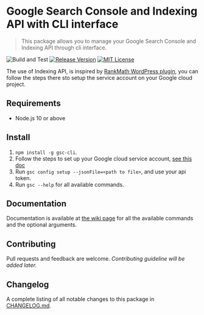 # Google Search Console and Indexing API with CLI interface

> This package allows you to manage your  Google Search Console and Indexing API through cli interface.

![Build and Test](https://github.com/ivankristianto/google-search-console-cli/workflows/Build%20and%20Test/badge.svg) [![Release Version](https://img.shields.io/github/release/ivankristianto/google-search-console-cli.svg)](https://github.com/ivankristianto/google-search-console-cli/releases/latest) [![MIT License](https://img.shields.io/github/license/ivankristianto/google-search-console-cli.svg)](https://github.com/ivankristianto/google-search-console-cli/blob/master/LICENSE)

The use of Indexing API, is inspired by [RankMath WordPress plugin](https://rankmath.com/blog/google-indexing-api/), you can follow the steps there sto setup the service account on your Google cloud project.

## Requirements

* Node.js 10 or above

## Install

1. `npm install -g gsc-cli`.
1. Follow the steps to set up your Google cloud service account, [see this doc](https://developers.google.com/search/apis/indexing-api/v3/prereqs#create-service-account)
1. Run `gsc config setup --jsonFile=<path to file>`, and use your api token.
1. Run `gsc --help` for all available commands.

## Documentation

Documentation is available at [the wiki page](https://github.com/ivankristianto/google-search-console-cli/wiki) for all the available commands and the optional arguments.

## Contributing

Pull requests and feedback are welcome. _Contributing guideline will be added later._

## Changelog

A complete listing of all notable changes to this package in [CHANGELOG.md](https://github.com/ivankristianto/google-search-console-cli/blob/master/CHANGELOG.md).
